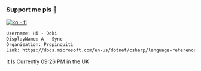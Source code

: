 ### Support me pls 🙏

[![ko - fi](https://ko-fi.com/img/githubbutton_sm.svg)](https://ko-fi.com/O5O4D6DP7)

  ```txt
  Username: Hi - Doki
  DisplayName: A - Sync
  Organization: Propinquiti
  Link: https://docs.microsoft.com/en-us/dotnet/csharp/language-reference/keywords/async
  ```       
 It Is Currently 09:26 PM in the UK
